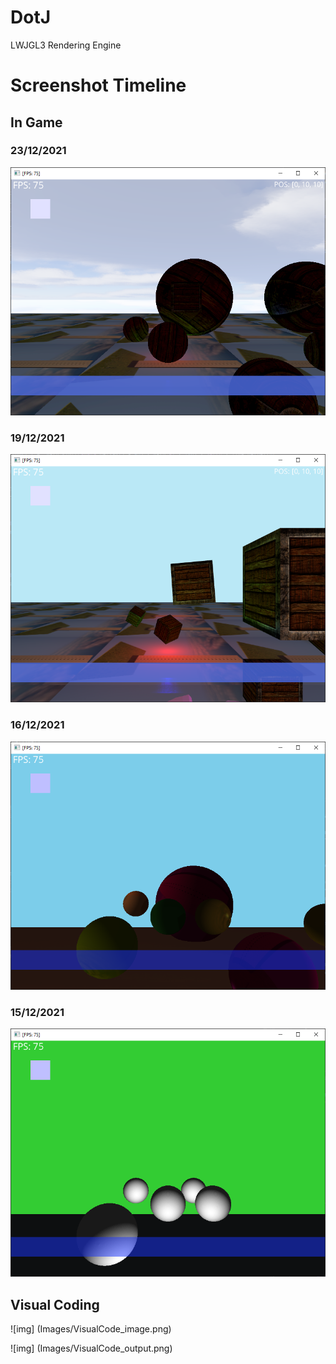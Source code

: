 # DotJ
 
LWJGL3 Rendering Engine

# Screenshot Timeline

## In Game
### 23/12/2021
![img](Images/testScene-23.12.2021.png)

### 19/12/2021
![img](Images/testScene-19.12.2021.png)

### 16/12/2021
![img](Images/testScene-16.12.2021.png)

### 15/12/2021
![img](Images/testScene-15.12.2021.png)

## Visual Coding

![img] (Images/VisualCode_image.png)

![img] (Images/VisualCode_output.png)
